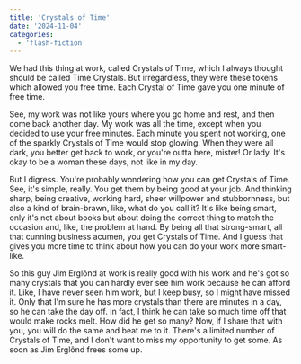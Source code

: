 ```yaml
---
title: 'Crystals of Time'
date: '2024-11-04'
categories:
  - 'flash-fiction'
---
```


We had this thing at work, called Crystals of Time, which I always thought
should be called Time Crystals. But irregardless, they were these tokens which
allowed you free time. Each Crystal of Time gave you one minute of free time.

<!-- truncate -->

See, my work was not like yours where you go home and rest, and then come back
another day. My work was all the time, except when you decided to use your free
minutes. Each minute you spent not working, one of the sparkly Crystals of Time
would stop glowing. When they were all dark, you better get back to work, or
you're outta here, mister! Or lady. It's okay to be a woman these days, not like
in my day.

But I digress. You're probably wondering how you can get Crystals of Time. See,
it's simple, really. You get them by being good at your job. And thinking sharp,
being creative, working hard, sheer willpower and stubbornness, but also a kind
of brain-brawn, like, what do you call it? It's like being smart, only it's not
about books but about doing the correct thing to match the occasion and, like,
the problem at hand. By being all that strong-smart, all that cunning business
acumen, you get Crystals of Time. And I guess that gives you more time to think
about how you can do your work more smart-like.

So this guy Jim Erglônd at work is really good with his work and he's got so
many crystals that you can hardly ever see him work because he can afford it.
Like, I have never seen him work, but I keep busy, so I might have missed it.
Only that I'm sure he has more crystals than there are minutes in a day, so he
can take the day off. In fact, I think he can take so much time off that would
make rocks melt. How did he get so many? Now, if I share that with you, you will
do the same and beat me to it. There's a limited number of Crystals of Time, and
I don't want to miss my opportunity to get some. As soon as Jim Erglônd frees
some up.
